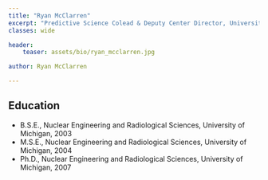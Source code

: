 ```yaml
---
title: "Ryan McClarren"
excerpt: "Predictive Science Colead & Deputy Center Director, University of Notre Dame"
classes: wide

header:
    teaser: assets/bio/ryan_mcclarren.jpg

author: Ryan McClarren

---
```

## Education
* B.S.E., Nuclear Engineering and Radiological Sciences, University of Michigan, 2003
* M.S.E., Nuclear Engineering and Radiological Sciences, University of Michigan, 2004
* Ph.D., Nuclear Engineering and Radiological Sciences, University of Michigan, 2007
